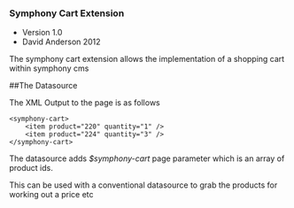 ### Symphony Cart Extension

- Version 1.0
- David Anderson 2012

The symphony cart extension allows the implementation of a shopping cart within symphony cms


##The Datasource

The XML Output to the page is as follows

	<symphony-cart>
		<item product="220" quantity="1" />
		<item product="224" quantity="3" />
	</symphony-cart>
			  
The datasource adds *$symphony-cart* page parameter which is an array of product ids.

This can be used with a conventional datasource to grab the products for working out a price etc